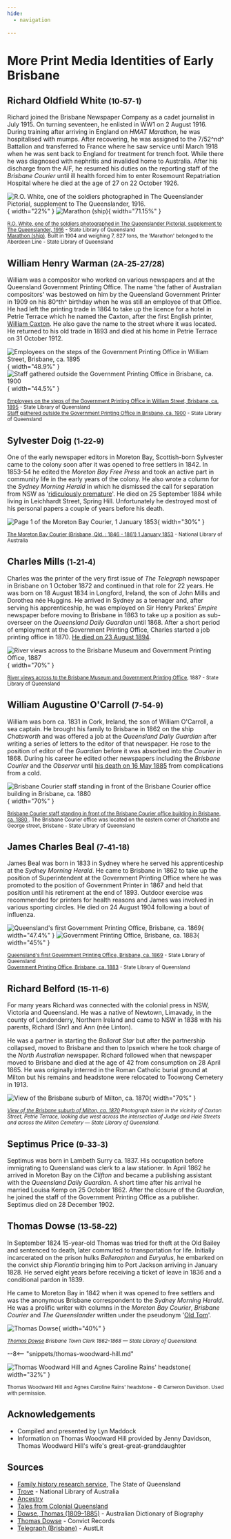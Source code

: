 ```yaml
---
hide:
  - navigation
  
---
```


# More Print Media Identities of Early Brisbane  


## Richard Oldfield White <small>(10‑57‑1)</small>

Richard joined the Brisbane Newspaper Company as a cadet journalist in July 1915. On turning seventeen, he enlisted in WW1 on 2 August 1916. During training after arriving in England on *HMAT Marathon*, he was hospitalised with mumps. After recovering, he was assigned to the 7/52^nd^ Battalion and transferred to France where he saw service until March 1918 when he was sent back to England for treatment for trench foot. While there he was diagnosed with nephritis and invalided home to Australia. After his discharge from the AIF, he resumed his duties on the reporting staff of the *Brisbane Courier* until ill health forced him to enter Rosemount Repatriation Hospital where he died at the age of 27 on 22 October 1926.

![R.O. White, one of the soldiers photographed in The Queenslander Pictorial, supplement to The Queenslander, 1916.](../assets/richard-oldfield-white.jpg){ width="22%" }  ![Marathon (ship)](../assets/marathon-ship.jpg){ width="71.15%" }

<small>[R.O. White, one of the soldiers photographed in The Queenslander Pictorial, supplement to The Queenslander, 1916](http://onesearch.slq.qld.gov.au/permalink/f/1upgmng/slq_digitool1001932) - State Library of Queensland</small> <br>
<small>[Marathon (ship)](http://onesearch.slq.qld.gov.au/permalink/f/1upgmng/slq_alma21218385960002061). Built in 1904 and weighing 7, 827 tons, the 'Marathon' belonged to the Aberdeen Line - State Library of Queensland</small>


## William Henry Warman <small>(2A‑25‑27/28)</small>

William was a compositor who worked on various newspapers and at the Queensland Government Printing Office. The name 'the father of Australian compositors' was bestowed on him by the Queensland Government Printer in 1909 on his 80^th^ birthday when he was still an employee of that Office. He had left the printing trade in 1864 to take up the licence for a hotel in Petrie Terrace which he named the Caxton, after the first English printer, [William Caxton](https://en.wikipedia.org/wiki/William_Caxton). He also gave the name to the street where it was located. He returned to his old trade in 1893 and died at his home in Petrie Terrace on 31 October 1912.

![Employees on the steps of the Government Printing Office in William Street, Brisbane, ca. 1895](../assets/queensland-government-printing-office-employees-1895.jpg){ width="48.9%" }  ![Staff gathered outside the Government Printing Office in Brisbane, ca. 1900](../assets/queensland-government-printing-office-employees-1900.jpg){ width="44.5%" }

<small>[Employees on the steps of the Government Printing Office in William Street, Brisbane, ca. 1895](http://onesearch.slq.qld.gov.au/permalink/f/1upgmng/slq_alma21218936910002061) - State Library of Queensland</small> <br>
<small>[Staff gathered outside the Government Printing Office in Brisbane, ca. 1900](http://onesearch.slq.qld.gov.au/permalink/f/1oppkg1/slq_alma21218936760002061) - State Library of Queensland</small> 



## Sylvester Doig <small>(1‑22‑9)</small>

One of the early newspaper editors in Moreton Bay, Scottish-born Sylvester came to the colony soon after it was opened to free settlers in 1842. In 1853-54 he edited the *Moreton Bay Free Press* and took an active part in community life in the early years of the colony. He also wrote a column for the *Sydney Morning Herald* in which he dismissed the call for separation from NSW as '[ridiculously premature](https://trove.nla.gov.au/newspaper/article/12952567?searchTerm=%22ridiculously%20premature%22)'. He died on 25 September 1884 while living in Leichhardt Street, Spring Hill. Unfortunately he destroyed most of his personal papers a couple of years before his death.

![Page 1 of the Moreton Bay Courier, 1 January 1853](../assets/moreton-bay-courier-1853.png){ width="30%" }

<small>[The Moreton Bay Courier (Brisbane, Qld. : 1846 - 1861) 1 January 1853](http://nla.gov.au/nla.news-page542214) - National Library of Australia</small>

## Charles Mills <small>(1‑21‑4)</small>

Charles was the printer of the very first issue of *The Telegraph* newspaper in Brisbane on 1 October 1872 and continued in that role for 22 years. He was born on 18 August 1834 in Longford, Ireland, the son of John Mills and Dorothea née Huggins. He arrived in Sydney as a teenager and, after serving his apprenticeship, he was employed on Sir Henry Parkes' *Empire* newspaper before moving to Brisbane in 1863 to take up a position as sub-overseer on the *Queensland Daily Guardian* until 1868. After a short period of employment at the Government Printing Office, Charles started a job printing office in 1870. [He died on 23 August 1894](https://trove.nla.gov.au/newspaper/article/20719727).

![River views across to the Brisbane Museum and Government Printing Office, 1887](../assets/queensland-government-printing-office-1887.jpg){ width="70%" }

<small>[River views across to the Brisbane Museum and Government Printing Office](http://onesearch.slq.qld.gov.au/permalink/f/1upgmng/slq_alma21272136670002061), 1887 - State Library of Queensland</small>

## William Augustine O'Carroll <small>(7‑54‑9)</small>

William was born ca. 1831 in Cork, Ireland, the son of William O'Carroll, a sea captain. He brought his family to Brisbane in 1862 on the ship *Chatsworth* and was offered a job at the *Queensland Daily Guardian* after writing a series of letters to the editor of that newspaper. He rose to the position of editor of the *Guardian* before it was absorbed into the *Courier* in 1868. During his career he edited other newspapers including the *Brisbane Courier* and the *Observer* until [his death on 16 May 1885](https://trove.nla.gov.au/newspaper/article/83676398) from complications from a cold.

![Brisbane Courier staff standing in front of the Brisbane Courier office building in Brisbane, ca. 1880
](../assets/brisbane-courier-staff-1880.jpg){ width="70%" }

<small>[Brisbane Courier staff standing in front of the Brisbane Courier office building in Brisbane, ca. 1880
](http://onesearch.slq.qld.gov.au/permalink/f/1upgmng/slq_alma21270221690002061). The Brisbane Courier office was located on the eastern corner of Charlotte and George street, Brisbane - State Library of Queensland</small>

## James Charles Beal <small>(7‑41‑18)</small>

James Beal was born in 1833 in Sydney where he served his apprenticeship at the *Sydney Morning Herald*. He came to Brisbane in 1862 to take up the position of Superintendent at the Government Printing Office where he was promoted to the position of Government Printer in 1867 and held that position until his retirement at the end of 1893. Outdoor exercise was recommended for printers for health reasons and James was involved in various sporting circles. He died on 24 August 1904 following a bout of influenza.

![Queensland's first Government Printing Office, Brisbane, ca. 1869](../assets/queensland-government-printing-office-1869.jpg){ width="47.4%" }
![Government Printing Office, Brisbane, ca. 1883](../assets/queensland-government-printing-office-sketch-1883.jpg){ width="45%" }

<small>[Queensland's first Government Printing Office, Brisbane, ca. 1869](http://onesearch.slq.qld.gov.au/permalink/f/1upgmng/slq_alma21218169560002061) - State Library of Queensland</small> <br>
<small>[Government Printing Office, Brisbane, ca. 1883](http://onesearch.slq.qld.gov.au/permalink/f/1upgmng/slq_alma21271316800002061) - State Library of Queensland</small>

## Richard Belford <small>(15‑11‑6)</small>

For many years Richard was connected with the colonial press in NSW, Victoria and Queensland. He was a native of Newtown, Limavady, in the county of Londonderry, Northern Ireland and came to NSW in 1838 with his parents, Richard (Snr) and Ann (née Linton). 

He was a partner in starting the *Ballarat Star* but after the partnership collapsed, moved to Brisbane and then to Ipswich where he took charge of the *North Australian* newspaper. Richard followed when that newspaper moved to Brisbane and died at the age of 42 from consumption on 28 April 1865. He was originally interred in the Roman Catholic burial ground at Milton but his remains and headstone were relocated to Toowong Cemetery in 1913.

![View of the Brisbane suburb of Milton, ca. 1870](../assets/milton-cemetery-1870.jpg){ width="70%" }

*<small>[View of the Brisbane suburb of Milton, ca. 1870](http://onesearch.slq.qld.gov.au/permalink/f/1upgmng/slq_alma21219311070002061) Photograph taken in the vicinity of Caxton Street, Petrie Terrace, looking due west across the intersection of Judge and Hale Streets and across the Milton Cemetery — State Library of Queensland.</small>*

## Septimus Price <small>(9‑33‑3)</small>

Septimus was born in Lambeth Surry ca. 1837. His occupation before immigrating to Queensland was clerk to a law stationer. In April 1862 he arrived in Moreton Bay on the *Clifton* and became a publishing assistant with the *Queensland Daily Guardian*. A short time after his arrival he married Louisa Kemp on 25 October 1862. After the closure of the *Guardian*, he joined the staff of the Government Printing Office as a publisher. Septimus died on 28 December 1902. 

## Thomas Dowse <small>(13‑58‑22)</small>

In September 1824 15-year-old Thomas was tried for theft at the Old Bailey and sentenced to death, later commuted to transportation for life. Initially incarcerated on the prison hulks *Bellerophon* and *Euryalus*, he embarked on the convict ship *Florentia* bringing him to Port Jackson arriving in January 1828. He served eight years before receiving a ticket of leave in 1836 and a conditional pardon in 1839. 

He came to Moreton Bay in 1842 when it was opened to free settlers and was the anonymous Brisbane correspondent to the *Sydney Morning Herald*. He was a prolific writer with columns in the *Moreton Bay Courier*, *Brisbane Courier* and *The Queenslander* written under the pseudonym '[Old Tom](https://trove.nla.gov.au/search/category/newspapers?keyword=%22Old%20Tom%22%20%22OLD%20TIMES.%20THE%20SETTLEMENT%22&l-state=Queensland&l-title=42&l-decade=186&l-year=1869&sortBy=dateAsc&startPos=0)'.

![Thomas Dowse](../assets/thomas-dowse.jpg){ width="40%" }

*<small>[Thomas Dowse](http://onesearch.slq.qld.gov.au/permalink/f/1upgmng/slq_alma21218687340002061) Brisbane Town Clerk 1862-1868 — State Library of Queensland.</small>*


--8<-- "snippets/thomas-woodward-hill.md"

![Thomas Woodward Hill and Agnes Caroline Rains' headstone](../assets/thomas-woodward-hill-headstone.jpg){ width="32%" }

<small>Thomas Woodward Hill and Agnes Caroline Rains' headstone - © Cameron Davidson. Used with permission.</small>


## Acknowledgements

- Compiled and presented by Lyn Maddock
- Information on Thomas Woodward Hill provided by Jenny Davidson, Thomas Woodward Hill's wife's great-great-granddaughter


## Sources

- [Family history research service](https://www.familyhistory.bdm.qld.gov.au), The State of Queensland 
- [Trove](https://trove.nla.gov.au) - National Library of Australia 
- [Ancestry](https://www.ancestry.com.au)
- [Tales from Colonial Queensland](https://talesfromcolonialqueensland.blogspot.com)
- [Dowse, Thomas (1809–1885)](https://adb.anu.edu.au/biography/dowse-thomas-3440) - Australian Dictionary of Biography
- [Thomas Dowse](https://convictrecords.com.au/convicts/dowse/thomas/89523) - Convict Records
- [Telegraph (Brisbane)](https://www.austlit.edu.au/austlit/page/9547711) - AustLit

<!-- fix margins 
<div class="noprint" markdown="1">
## Brochure

**[Download this walk](../assets/guides/more-printers.pdf)** - designed to be printed and folded in half to make an A5 brochure.

</div>

-->
